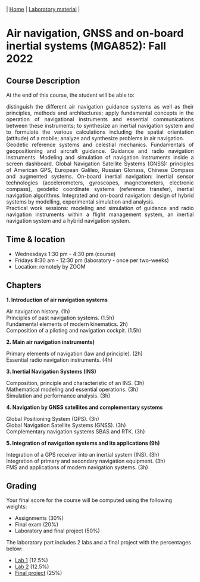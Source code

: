 | [Home](index.md) | [Laboratory material](https://github.com/farzanfarhangian/farzanfarhangian.github.io/tree/main/Lab_material) | 
# Air navigation, GNSS and on-board inertial systems (MGA852): Fall 2022

## Course Description
At the end of this course, the student will be able to:
<p align="justify"> 
distinguish the different air navigation guidance systems as well as their principles, methods and architectures;
apply fundamental concepts in the operation of navigational instruments and essential communications between these instruments;
to synthesize an inertial navigation system and to formulate the various calculations including the spatial orientation (attitude) of a mobile;
analyze and synthesize problems in air navigation.<br>
Geodetic reference systems and celestial mechanics. Fundamentals of geopositioning and aircraft guidance. Guidance and radio navigation instruments. Modeling and simulation of navigation instruments inside a screen dashboard. Global Navigation Satellite Systems (GNSS): principles of American GPS, European Galileo, Russian Glonass, Chinese Compass and augmented systems. On-board inertial navigation: inertial sensor technologies (accelerometers, gyroscopes, magnetometers, electronic compass), geodetic coordinate systems (reference transfer), inertial navigation algorithms. Integrated and on-board navigation: design of hybrid systems by modelling, experimental simulation and analysis.<br>
Practical work sessions: modeling and simulation of guidance and radio navigation instruments within a flight management system, an inertial navigation system and a hybrid navigation system.
</p>

## Time & location
- Wednesdays 1:30 pm - 4:30  pm   (course)
- Fridays    8:30 am - 12:30 pm   (laboratory - once per two-weeks)
- Location: remotely by ZOOM

## Chapters
**1. Introduction of air navigation systems**

Air navigation history. (1h)<br>
Principles of past navigation systems. (1.5h)<br>
Fundamental elements of modern kinematics. 2h)<br>
Composition of a piloting and navigation cockpit. (1.5h)<br>

**2. Main air navigation instruments)**

Primary elements of navigation (law and principle). (2h)<br>
Essential radio navigation instruments. (4h)<br>

**3. Inertial Navigation Systems (INS)**

Composition, principle and characteristic of an INS. (3h)<br>
Mathematical modeling and essential operations. (3h)<br>
Simulation and performance analysis. (3h)<br>

**4. Navigation by GNSS satellites and complementary systems**

Global Positioning System (GPS). (3h)<br>
Global Navigation Satellite Systems (GNSS). (3h)<br>
Complementary navigation systems SBAS and RTK. (3h)<br>

**5. Integration of navigation systems and its applications (9h)**

Integration of a GPS receiver into an inertial system (INS). (3h)<br>
Integration of primary and secondary navigation equipment. (3h)<br>
FMS and applications of modern navigation systems. (3h)<br>

## Grading
Your final score for the course will be computed using the following weights:

- Assignments (30%)
- Final exam (20%)
- Laboratory and final project (50%)

The laboratory part includes 2 labs and a final project with the percentages below:
- [Lab 1](Lab1.md) (12.5%)
- [Lab 2](Lab2.md) (12.5%)
- [Final project](project.md) (25%)
